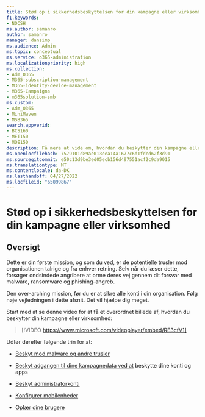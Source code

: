 ```yaml
---
title: Stød op i sikkerhedsbeskyttelsen for din kampagne eller virksomhed
f1.keywords:
- NOCSH
ms.author: samanro
author: samanro
manager: dansimp
ms.audience: Admin
ms.topic: conceptual
ms.service: o365-administration
ms.localizationpriority: high
ms.collection:
- Adm_O365
- M365-subscription-management
- M365-identity-device-management
- M365-Campaigns
- m365solution-smb
ms.custom:
- Adm_O365
- MiniMaven
- MSB365
search.appverid:
- BCS160
- MET150
- MOE150
description: Få mere at vide om, hvordan du beskytter din kampagne eller virksomhed ved at øge din sikkerhed med Microsoft 365.
ms.openlocfilehash: 7579101d89ae013eea14a1677c6d1fdcd62f3d91
ms.sourcegitcommit: e50c13d9be3ed05ecb156d497551acf2c9da9015
ms.translationtype: MT
ms.contentlocale: da-DK
ms.lasthandoff: 04/27/2022
ms.locfileid: "65099867"
---
```

# <a name="bump-up-security-protection-for-your-campaign-or-business"></a>Stød op i sikkerhedsbeskyttelsen for din kampagne eller virksomhed


## <a name="overview"></a>Oversigt 

Dette er din første mission, og som du ved, er de potentielle trusler mod organisationen talrige og fra enhver retning. Selv når du læser dette, forsøger ondsindede angribere at orme deres vej gennem dit forsvar med malware, ransomware og phishing-angreb.

Den over-arching mission, før du er at sikre alle konti i din organisation. Følg nøje vejledningen i dette afsnit. Det vil hjælpe dig meget.

Start med at se denne video for at få et overordnet billede af, hvordan du beskytter din kampagne eller virksomhed:


> [!VIDEO https://www.microsoft.com/videoplayer/embed/RE3cfV1]  


Udfør derefter følgende trin for at:

- [Beskyt mod malware og andre trusler](m365bp-increase-protection.md)

- [Beskyt adgangen til dine kampagnedata ved at](m365bp-conditional-access.md) beskytte dine konti og apps

- [Beskyt administratorkonti](m365bp-protect-admin-accounts.md)

- [Konfigurer mobilenheder](../business/set-up-mobile-devices.md)

- [Oplær dine brugere](m365-campaigns-users.md)
